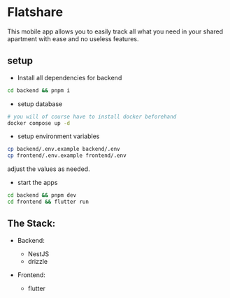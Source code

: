 # Flatshare

This mobile app allows you to easily track all what you need in your shared apartment with ease and no useless features.

## setup

- Install all dependencies for backend

```bash
cd backend && pnpm i
```

- setup database

```bash
# you will of course have to install docker beforehand
docker compose up -d
```

- setup environment variables

```bash
cp backend/.env.example backend/.env
cp frontend/.env.example frontend/.env
```
adjust the values as needed.

- start the apps

```bash
cd backend && pnpm dev
cd frontend && flutter run
```

## The Stack:

- Backend:
  - NestJS
  - drizzle

- Frontend:
  - flutter
